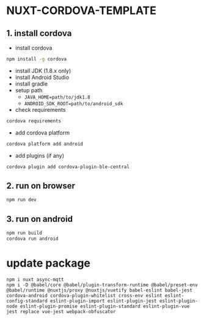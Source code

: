 # NUXT-CORDOVA-TEMPLATE

## 1. install cordova
- install cordova
```sh
npm install -g cordova
```
- install JDK (1.8.x only)
- install Android Studio
- install gradle
- setup path
  - `JAVA_HOME=path/to/jdk1.8`
  - `ANDROID_SDK_ROOT=path/to/android_sdk`
- check requirements
```sh
cordova requirements
```
- add cordova platform
```sh
cordova platform add android
```
- add plugins (if any)
```sh
cordova plugin add cordova-plugin-ble-central
```

## 2. run on browser
```sh
npm run dev
```
## 3. run on android
```sh
npm run build
cordova run android
```

# update package
```
npm i nuxt async-mqtt
npm i -D @babel/core @babel/plugin-transform-runtime @babel/preset-env @babel/runtime @nuxtjs/proxy @nuxtjs/vuetify babel-eslint babel-jest cordova-android cordova-plugin-whitelist cross-env eslint eslint-config-standard eslint-plugin-import eslint-plugin-jest eslint-plugin-node eslint-plugin-promise eslint-plugin-standard eslint-plugin-vue jest replace vue-jest webpack-obfuscator
```
